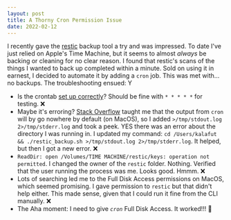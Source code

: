 ```yaml
---
layout: post
title: A Thorny Cron Permission Issue
date: 2022-02-12
---
```


I recently gave the [restic](https://restic.net/) backup tool a try and was impressed. To date I've just relied on Apple's
Time Machine, but it seems to almost _always_ be backing or cleaning for no clear reason. I found that restic's
scans of the things I wanted to back up completed within a minute. Sold on using it in earnest, I decided to automate it by adding a `cron` job. This was met with... no backups. The troubleshooting ensued:
Y
* Is the crontab [set up correctly](https://crontab.guru)? Should be fine with `* * * * *` for testing. ❌
* Maybe it's erroring? [Stack Overflow](https://apple.stackexchange.com/questions/38861/where-is-the-cron-log-file-in-macosx-lion) taught me that the output from `cron` will by go nowhere by default (on MacOS), so I added `>/tmp/stdout.log 2>/tmp/stderr.log` and took a peek. YES there was an error about the directory I was running in. I updated my command: `cd /Users/kalafut && ./restic_backup.sh >/tmp/stdout.log 2>/tmp/stderr.log`. It helped, but then I got a new error. ❌
* `ReadDir: open /Volumes/TIME MACHINE/restic/keys: operation not permitted`. I changed the owner of the `restic` folder. Nothing. Verified that the user running the process was me. Looks good. Hmmm. ❌
* Lots of searching led me to the Full Disk Access permissions on MacOS, which seemed promising. I gave permission to `restic` but that didn't help either. This made sense, given that I could run it fine from the CLI manually. ❌
* The Aha moment: I need to give _`cron`_ Full Disk Access. It worked!!! 🎉




